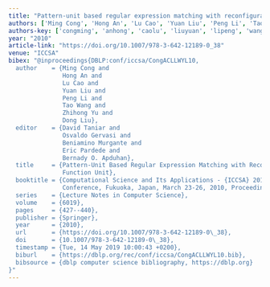 ```yaml
---
title: "Pattern-unit based regular expression matching with reconfigurable function unit"
authors: ['Ming Cong', 'Hong An', 'Lu Cao', 'Yuan Liu', 'Peng Li', 'Tao Wang 0003', 'Zhihong Yu', 'Dong Liu']
authors-key: ['congming', 'anhong', 'caolu', 'liuyuan', 'lipeng', 'wangtao', 'yuzhihong', 'liudong']
year: "2010"
article-link: "https://doi.org/10.1007/978-3-642-12189-0_38"
venue: "ICCSA"
bibex: "@inproceedings{DBLP:conf/iccsa/CongACLLWYL10,
  author    = {Ming Cong and
               Hong An and
               Lu Cao and
               Yuan Liu and
               Peng Li and
               Tao Wang and
               Zhihong Yu and
               Dong Liu},
  editor    = {David Taniar and
               Osvaldo Gervasi and
               Beniamino Murgante and
               Eric Pardede and
               Bernady O. Apduhan},
  title     = {Pattern-Unit Based Regular Expression Matching with Reconfigurable
               Function Unit},
  booktitle = {Computational Science and Its Applications - {ICCSA} 2010, International
               Conference, Fukuoka, Japan, March 23-26, 2010, Proceedings, Part {IV}},
  series    = {Lecture Notes in Computer Science},
  volume    = {6019},
  pages     = {427--440},
  publisher = {Springer},
  year      = {2010},
  url       = {https://doi.org/10.1007/978-3-642-12189-0\_38},
  doi       = {10.1007/978-3-642-12189-0\_38},
  timestamp = {Tue, 14 May 2019 10:00:43 +0200},
  biburl    = {https://dblp.org/rec/conf/iccsa/CongACLLWYL10.bib},
  bibsource = {dblp computer science bibliography, https://dblp.org}
}"
---
```

